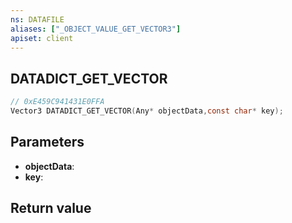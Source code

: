 ```yaml
---
ns: DATAFILE
aliases: ["_OBJECT_VALUE_GET_VECTOR3"]
apiset: client
---
```

## DATADICT_GET_VECTOR

```c
// 0xE459C941431E0FFA
Vector3 DATADICT_GET_VECTOR(Any* objectData,const char* key);
```


## Parameters
* **objectData**:
* **key**:

## Return value